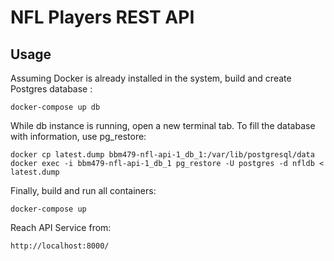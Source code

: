 # NFL Players REST API

## Usage
Assuming Docker is already installed in the system, build and create Postgres database :

```
docker-compose up db
```

While db instance is running, open a new terminal tab. 
To fill the database with information, use pg_restore:

```
docker cp latest.dump bbm479-nfl-api-1_db_1:/var/lib/postgresql/data
docker exec -i bbm479-nfl-api-1_db_1 pg_restore -U postgres -d nfldb < latest.dump
```

Finally, build and run all containers:

```
docker-compose up
```

Reach API Service from:

```
http://localhost:8000/
```